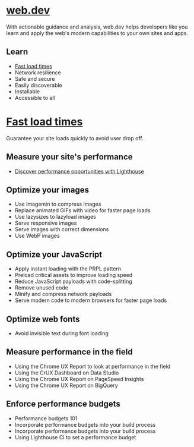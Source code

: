 # [web.dev](https://web.dev/)
With actionable guidance and analysis, web.dev helps developers like you learn and apply the web's modern capabilities to your own sites and apps.

## Learn
* [Fast load times](/Fast-load-times/README.md)
* Network resilience
* Safe and secure
* Easily discoverable
* Installable
* Accessible to all

# [Fast load times](https://web.dev/fast)
Guarantee your site loads quickly to avoid user drop off.


## Measure your site's performance     
* [Discover performance opportunities with Lighthouse](https://web.dev/fast/discover-performance-opportunities-with-lighthouse)

## Optimize your images
* Use Imagemin to compress images
* Replace animated GIFs with video for faster page loads
* Use lazysizes to lazyload images
* Serve responsive images
* Serve images with correct dimensions
* Use WebP images

## Optimize your JavaScript
* Apply instant loading with the PRPL pattern
* Preload critical assets to improve loading speed
* Reduce JavaScript payloads with code-splitting
* Remove unused code
* Minify and compress network payloads
* Serve modern code to modern browsers for faster page loads

## Optimize web fonts
* Avoid invisible text during font loading

## Measure performance in the field
* Using the Chrome UX Report to look at performance in the field
* Using the CrUX Dashboard on Data Studio
* Using the Chrome UX Report on PageSpeed Insights
* Using the Chrome UX Report on BigQuery

## Enforce performance budgets
* Performance budgets 101
* Incorporate performance budgets into your build process
* Incorporate performance budgets into your build process
* Using Lighthouse CI to set a performance budget